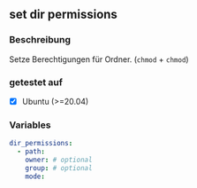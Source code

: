 ## set dir permissions

### Beschreibung
 Setze Berechtigungen für Ordner. (`chmod` + `chmod`)

### getestet auf
- [x] Ubuntu (>=20.04)

### Variables

```yaml
dir_permissions:
  - path:
    owner: # optional
    group: # optional
    mode:
```
